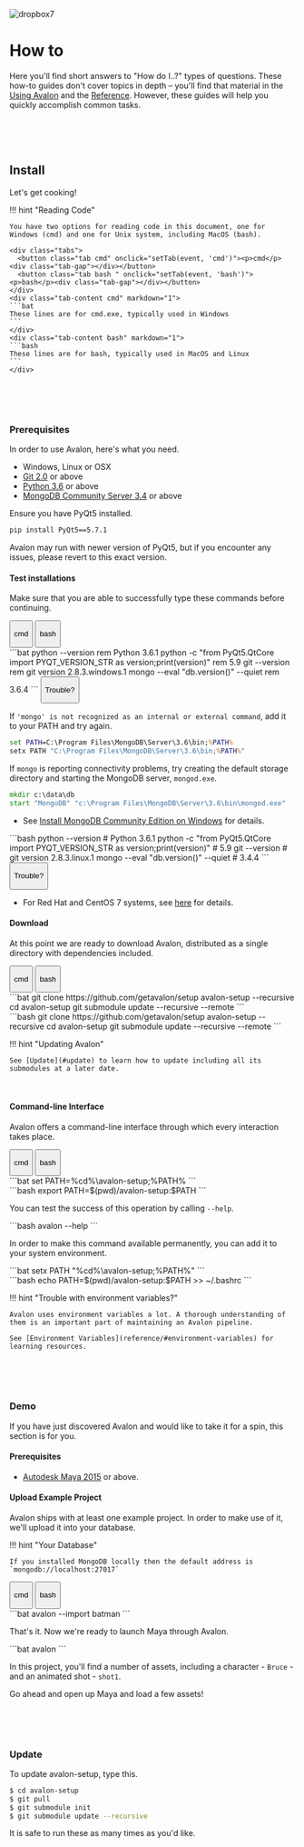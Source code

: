 ![dropbox7](https://user-images.githubusercontent.com/2152766/27370769-f788c0f2-5655-11e7-9ba8-93e8b8de70df.png)

# How to

Here you'll find short answers to "How do I..?" types of questions. These how-to guides don't cover topics in depth – you'll find that material in the [Using Avalon]() and the [Reference](reference/). However, these guides will help you quickly accomplish common tasks.

<br>
<br>
<br>

## Install

Let's get cooking!

!!! hint "Reading Code"

	You have two options for reading code in this document, one for Windows (cmd) and one for Unix system, including MacOS (bash).

	<div class="tabs">
	  <button class="tab cmd" onclick="setTab(event, 'cmd')"><p>cmd</p><div class="tab-gap"></div></button>
	  <button class="tab bash " onclick="setTab(event, 'bash')"><p>bash</p><div class="tab-gap"></div></button>
	</div>
	<div class="tab-content cmd" markdown="1">
	```bat
	These lines are for cmd.exe, typically used in Windows
	```
	</div>
	<div class="tab-content bash" markdown="1">
	```bash
	These lines are for bash, typically used in MacOS and Linux
	```
	</div>

<br>
<br>
<br>

### Prerequisites

In order to use Avalon, here's what you need.

- Windows, Linux or OSX
- [Git 2.0](https://git-scm.com/download) or above
- [Python 3.6](https://www.python.org/downloads/) or above
- [MongoDB Community Server 3.4](https://www.mongodb.com/download-center#community) or above

Ensure you have PyQt5 installed.

```bash
pip install PyQt5==5.7.1
```

Avalon may run with newer version of PyQt5, but if you encounter any issues, please revert to this exact version.

#### Test installations

Make sure that you are able to successfully type these commands before continuing.

<div class="tabs">
  <button class="tab cmd" onclick="setTab(event, 'cmd')">
  	<p>cmd</p><div class="tab-gap"></div>
  </button>
  <button class="tab bash " onclick="setTab(event, 'bash')">
  	<p>bash</p><div class="tab-gap"></div>
  </button>
</div>

<div class="tab-content cmd" markdown="1">
```bat
python --version
rem Python 3.6.1
python -c "from PyQt5.QtCore import PYQT_VERSION_STR as version;print(version)"
rem 5.9
git --version
rem git version 2.8.3.windows.1
mongo --eval "db.version()" --quiet
rem 3.6.4
```

<button class="spoiler-btn" onclick="reveal(event, 'cmd-mongotrouble')">
	<i class="fa fa-arrow-right" aria-hidden="true"></i><p>Trouble?</p>
</button>
<div id="cmd-mongotrouble" class="spoiler hidden" markdown="1">

If `'mongo' is not recognized as an internal or external command`, add it to your PATH and try again.

```bat
set PATH=C:\Program Files\MongoDB\Server\3.6\bin;%PATH%
setx PATH "C:\Program Files\MongoDB\Server\3.6\bin;%PATH%"
```

If `mongo` is reporting connectivity problems, try creating the default storage directory and starting the MongoDB server, `mongod.exe`.

```bat
mkdir c:\data\db
start "MongoDB" "c:\Program Files\MongoDB\Server\3.6\bin\mongod.exe"
```

- See [Install MongoDB Community Edition on Windows](https://docs.mongodb.com/manual/tutorial/install-mongodb-on-windows/) for details.
</div>

</div>

<div class="tab-content bash" markdown="1">
```bash
python --version
# Python 3.6.1
python -c "from PyQt5.QtCore import PYQT_VERSION_STR as version;print(version)"
# 5.9
git --version
# git version 2.8.3.linux.1
mongo --eval "db.version()" --quiet
# 3.4.4
```

<button class="spoiler-btn" onclick="reveal(event, 'bash-mongotrouble')">
	<i class="fa fa-arrow-right" aria-hidden="true"></i><p>Trouble?</p>
</button>
<div id="bash-mongotrouble" class="spoiler hidden" markdown="1">

- For Red Hat and CentOS 7 systems, see [here](https://docs.mongodb.com/manual/tutorial/install-mongodb-on-red-hat/) for details.

</div>

</div>

#### Download

At this point we are ready to download Avalon, distributed as a single directory with dependencies included.

<div class="tabs">
  <button class="tab cmd" onclick="setTab(event, 'cmd')">
  	<p>cmd</p><div class="tab-gap"></div>
  </button>
  <button class="tab bash " onclick="setTab(event, 'bash')">
  	<p>bash</p><div class="tab-gap"></div>
  </button>
</div>

<div class="tab-content cmd" markdown="1">
```bat
git clone https://github.com/getavalon/setup avalon-setup --recursive
cd avalon-setup
git submodule update --recursive --remote
```
</div>

<div class="tab-content bash" markdown="1">
```bash
git clone https://github.com/getavalon/setup avalon-setup --recursive
cd avalon-setup
git submodule update --recursive --remote
```
</div>

!!! hint "Updating Avalon"

	See [Update](#update) to learn how to update including all its submodules at a later date.

<br>

#### Command-line Interface

Avalon offers a command-line interface through which every interaction takes place.

<div class="tabs">
  <button class="tab cmd" onclick="setTab(event, 'cmd')">
  	<p>cmd</p><div class="tab-gap"></div>
  </button>
  <button class="tab bash " onclick="setTab(event, 'bash')">
  	<p>bash</p><div class="tab-gap"></div>
  </button>
</div>

<div class="tab-content cmd" markdown="1">
```bat
set PATH=%cd%\avalon-setup;%PATH%
```
</div>

<div class="tab-content bash" markdown="1">
```bash
export PATH=$(pwd)/avalon-setup:$PATH
```
</div>

You can test the success of this operation by calling `--help`.

<div class="tab-content cmd bash" markdown="1">
```bash
avalon --help
```
</div>

In order to make this command available permanently, you can add it to your system environment.

<div class="tab-content cmd" markdown="1">
```bat
setx PATH "%cd%\avalon-setup;%PATH%"
```
</div>

<div class="tab-content bash" markdown="1">
```bash
echo PATH=$(pwd)/avalon-setup:$PATH >> ~/.bashrc
```
</div>

!!! hint "Trouble with environment variables?"

	Avalon uses environment variables a lot. A thorough understanding of them is an important part of maintaining an Avalon pipeline.

	See [Environment Variables](reference/#environment-variables) for learning resources.

<br>
<br>
<br>

### Demo

If you have just discovered Avalon and would like to take it for a spin, this section is for you.

#### Prerequisites

- [Autodesk Maya 2015](https://www.autodesk.com/maya) or above.

#### Upload Example Project

Avalon ships with at least one example project. In order to make use of it, we'll upload it into your database.

!!! hint "Your Database"

	If you installed MongoDB locally then the default address is `mongodb://localhost:27017`

<div class="tabs">
  <button class="tab cmd" onclick="setTab(event, 'cmd')">
  	<p>cmd</p><div class="tab-gap"></div>
  </button>
  <button class="tab bash " onclick="setTab(event, 'bash')">
  	<p>bash</p><div class="tab-gap"></div>
  </button>
</div>

<div class="tab-content cmd bash" markdown="1">
```bat
avalon --import batman
```
</div>

That's it. Now we're ready to launch Maya through Avalon.

<div class="tab-content cmd bash" markdown="1">
```bat
avalon
```
</div>

In this project, you'll find a number of assets, including a character - `Bruce` - and an animated shot - `shot1`.

Go ahead and open up Maya and load a few assets!

<br>
<br>
<br>

### Update

To update avalon-setup, type this.

```bash
$ cd avalon-setup
$ git pull
$ git submodule init
$ git submodule update --recursive
```

It is safe to run these as many times as you'd like.

<br>
<br>
<br>
